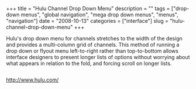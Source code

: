 +++
title = "Hulu Channel Drop Down Menu"
description = ""
tags = ["drop-down menus", "global navigation", "mega drop down menus", "menus", "navigation"]
date = "2008-10-13"
categories = ["interface"]
slug = "hulu-channel-drop-down-menu"
+++


<p>Hulu's drop down menu for channels stretches to the width of the design and provides a multi-column grid of channels. This method of running a drop down or flyout menu left-to-right rather than top-to-bottom allows interface designers to present longer lists of options without worrying about what appears in relation to the fold, and forcing scroll on longer lists.</p>
<div id="screens-full" class="clear"><div class="fullimg clear"><a href="http://media.konigi.com/interface/hulu-channel-drop-menu-1.png" class="group" rel="group" title="1. "><img src="http://media.konigi.com/interface/hulu-channel-drop-menu-1.png" alt="" class="img-responsive"></a></div></div>        
<p><a href="http://www.hulu.com/">http://www.hulu.com/</a></p>

